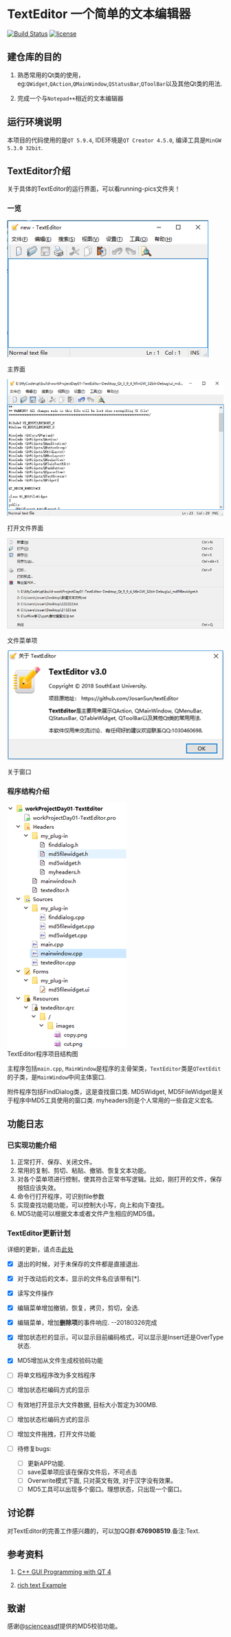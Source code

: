 # TextEditor 一个简单的文本编辑器  

[![Build Status](https://travis-ci.org/linyacool/WebServer.svg?branch=master)](https://travis-ci.org/linyacool/WebServer)
[![license](https://img.shields.io/github/license/mashape/apistatus.svg)](https://opensource.org/licenses/MIT)

## 建仓库的目的

1. 熟悉常用的Qt类的使用，eg:`QWidget`,`QAction`,`QMainWindow`,`QStatusBar`,`QToolBar`以及其他Qt类的用法.

2. 完成一个与`Notepad++`相近的文本编辑器

## 运行环境说明

本项目的代码使用的是`QT 5.9.4`, IDE环境是`QT Creator 4.5.0`, 编译工具是`MinGW 5.3.0 32bit`. 

## TextEditor介绍

关于具体的TextEditor的运行界面，可以看running-pics文件夹！

### 一览  

![主界面](https://github.com/JosanSun/textEditor/blob/master/running-pics/mainInterface.png  "主界面")

主界面

![打开文件界面](https://github.com/JosanSun/textEditor/blob/master/running-pics/openAFile.png  "打开文件")

打开文件界面

![文件菜单项](https://github.com/JosanSun/textEditor/blob/master/running-pics/fileMenu.png  "文件菜单项")

文件菜单项


![about](https://github.com/JosanSun/textEditor/blob/master/running-pics/about.png "about窗口")

关于窗口

### 程序结构介绍  
![程序视图](https://github.com/JosanSun/textEditor/blob/master/running-pics/programView.png "程序结构图")  
TextEditor程序项目结构图

主程序包括`main.cpp`, `MainWindow`是程序的主骨架类，`TextEditor`类是`QTextEdit`的子类，是`MainWindow`中间主体窗口.  

附件程序包括FindDialog类，这是查找窗口类. MD5Widget, MD5FileWidget是关于程序中MD5工具使用的窗口类. myheaders则是个人常用的一些自定义宏名.  

## 功能日志  

### 已实现功能介绍  
1. 正常打开、保存、关闭文件。  
2. 常用的复制、剪切、粘贴、撤销、恢复文本功能。  
3. 对各个菜单项进行控制，使其符合正常书写逻辑。比如，刚打开的文件，保存按钮应该失效。  
4. 命令行打开程序，可识别file参数  
5. 实现查找功能功能，可以控制大小写，向上和向下查找。  
6. MD5功能可以根据文本或者文件产生相应的MD5值。  

### **TextEditor**更新计划  

详细的更新，请点击[此处](https://github.com/JosanSun/textEditor/blob/master/CHANGELOG "更新日志")  

- [x] 退出的时候，对于未保存的文件都是直接退出.  

- [x] 对于改动后的文本，显示的文件名应该带有[*].  
	
- [x] 读写文件操作  
	
- [x] 编辑菜单增加撤销，恢复，拷贝，剪切，全选.  

- [x] 编辑菜单，增加**删除项**的事件响应.    --20180326完成

- [x] 增加状态栏的显示，可以显示目前编码格式，可以显示是Insert还是OverType状态.  

- [x] MD5增加从文件生成校验码功能  

- [ ] 将单文档程序改为多文档程序  

- [ ] 增加状态栏编码方式的显示  

- [ ] 有效地打开显示大文件数据, 目标大小暂定为300MB.  

- [ ] 增加状态栏编码方式的显示  

- [ ] 增加文件拖拽，打开文件功能  

- [ ] 待修复bugs:  
	- [ ] 更新APP功能.  
	- [ ] save菜单项应该在保存文件后，不可点击  
	- [ ] Overwrite模式下面, 只对英文有效, 对于汉字没有效果。  
	- [ ] MD5工具可以出现多个窗口。理想状态，只出现一个窗口。  

## 讨论群

对TextEditor的完善工作感兴趣的，可以加QQ群:**676908519**.备注:Text.

## 参考资料

1. [C++ GUI Programming with QT 4](http://www-cs.ccny.cuny.edu/~wolberg/cs221/qt/books/C++-GUI-Programming-with-Qt-4-1st-ed.pdf )

2. [rich text Example](http://doc.qt.io/qt-5/examples-richtext.html  "官方例子")

## 致谢

感谢@[scienceasdf](https://github.com/scienceasdf)提供的MD5校验功能。
